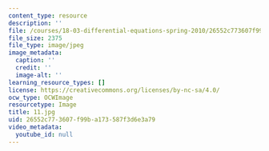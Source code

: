 ```yaml
---
content_type: resource
description: ''
file: /courses/18-03-differential-equations-spring-2010/26552c773607f99ba173587f3d6e3a79_11.jpg
file_size: 2375
file_type: image/jpeg
image_metadata:
  caption: ''
  credit: ''
  image-alt: ''
learning_resource_types: []
license: https://creativecommons.org/licenses/by-nc-sa/4.0/
ocw_type: OCWImage
resourcetype: Image
title: 11.jpg
uid: 26552c77-3607-f99b-a173-587f3d6e3a79
video_metadata:
  youtube_id: null
---
```

